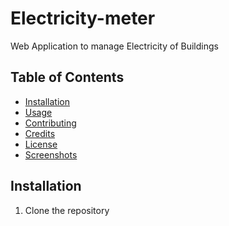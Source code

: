 # Electricity-meter
Web Application to manage Electricity of Buildings

## Table of Contents
- [Installation](#installation)
- [Usage](#usage)
- [Contributing](#contributing)
- [Credits](#credits)
- [License](#license)
- [Screenshots](#screenshots)

## Installation
1. Clone the repository
